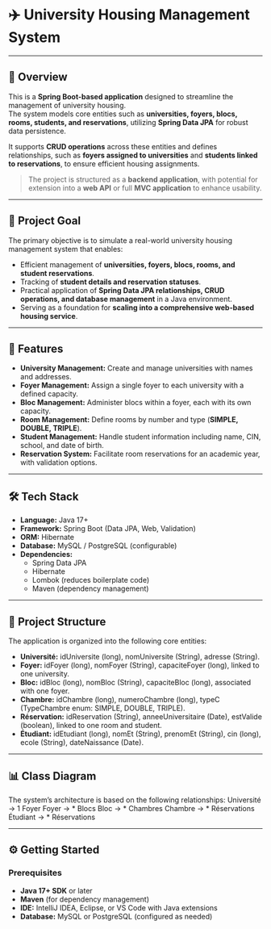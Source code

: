 # ✈️ University Housing Management System

---

## 📌 Overview
This is a **Spring Boot-based application** designed to streamline the management of university housing.  
The system models core entities such as **universities, foyers, blocs, rooms, students, and reservations**, utilizing **Spring Data JPA** for robust data persistence.  

It supports **CRUD operations** across these entities and defines relationships, such as **foyers assigned to universities** and **students linked to reservations**, to ensure efficient housing assignments.

> The project is structured as a **backend application**, with potential for extension into a **web API** or full **MVC application** to enhance usability.

---

## 🎯 Project Goal
The primary objective is to simulate a real-world university housing management system that enables:  
- Efficient management of **universities, foyers, blocs, rooms, and student reservations**.  
- Tracking of **student details and reservation statuses**.  
- Practical application of **Spring Data JPA relationships, CRUD operations, and database management** in a Java environment.  
- Serving as a foundation for **scaling into a comprehensive web-based housing service**.

---

## 🚀 Features
- **University Management:** Create and manage universities with names and addresses.  
- **Foyer Management:** Assign a single foyer to each university with a defined capacity.  
- **Bloc Management:** Administer blocs within a foyer, each with its own capacity.  
- **Room Management:** Define rooms by number and type (**SIMPLE, DOUBLE, TRIPLE**).  
- **Student Management:** Handle student information including name, CIN, school, and date of birth.  
- **Reservation System:** Facilitate room reservations for an academic year, with validation options.

---

## 🛠️ Tech Stack
- **Language:** Java 17+  
- **Framework:** Spring Boot (Data JPA, Web, Validation)  
- **ORM:** Hibernate  
- **Database:** MySQL / PostgreSQL (configurable)  
- **Dependencies:**  
  - Spring Data JPA  
  - Hibernate  
  - Lombok (reduces boilerplate code)  
  - Maven (dependency management)

---

## 📁 Project Structure
The application is organized into the following core entities:

- **Université:** idUniversite (long), nomUniversite (String), adresse (String).  
- **Foyer:** idFoyer (long), nomFoyer (String), capaciteFoyer (long), linked to one university.  
- **Bloc:** idBloc (long), nomBloc (String), capaciteBloc (long), associated with one foyer.  
- **Chambre:** idChambre (long), numeroChambre (long), typeC (TypeChambre enum: SIMPLE, DOUBLE, TRIPLE).  
- **Réservation:** idReservation (String), anneeUniversitaire (Date), estValide (boolean), linked to one room and student.  
- **Étudiant:** idEtudiant (long), nomEt (String), prenomEt (String), cin (long), ecole (String), dateNaissance (Date).

---

## 📊 Class Diagram
The system’s architecture is based on the following relationships:
Université → 1 Foyer
Foyer → * Blocs
Bloc → * Chambres
Chambre → * Réservations
Étudiant → * Réservations


---

## ⚙️ Getting Started

### Prerequisites
- **Java 17+ SDK** or later  
- **Maven** (for dependency management)  
- **IDE:** IntelliJ IDEA, Eclipse, or VS Code with Java extensions  
- **Database:** MySQL or PostgreSQL (configured as needed)





